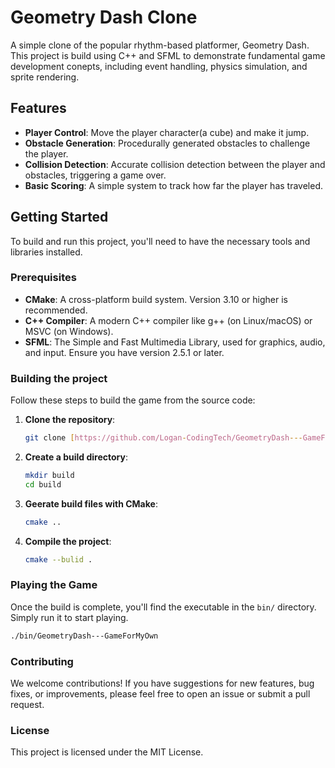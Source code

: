 # Geometry Dash Clone

A simple clone of the popular rhythm-based platformer, Geometry Dash. This project is build using C++ and SFML to demonstrate fundamental game development conepts, including event handling, physics simulation, and sprite rendering.

## Features

- **Player Control**: Move the player character(a cube) and make it jump.
- **Obstacle Generation**: Procedurally generated obstacles to challenge the player.
- **Collision Detection**: Accurate collision detection between the player and obstacles, triggering a game over.
- **Basic Scoring**: A simple system to track how far the player has traveled.

## Getting Started

To build and run this project, you'll need to have the necessary tools and libraries installed.

### Prerequisites

- **CMake**: A cross-platform build system. Version 3.10 or higher is recommended.
- **C++ Compiler**: A modern C++ compiler like g++ (on Linux/macOS) or MSVC (on Windows).
- **SFML**: The Simple and Fast Multimedia Library, used for graphics, audio, and input. Ensure you have version 2.5.1 or later.

### Building the project

Follow these steps to build the game from the source code:

1. **Clone the repository**:
   ```bash
   git clone [https://github.com/Logan-CodingTech/GeometryDash---GameForMyOwn.git](https://github.com/Logan-CodingTech/GeometryDash---GameForMyOwn.git)
   ```

2. **Create a build directory**:
   ```bash
   mkdir build
   cd build
   ```

3. **Geerate build files with CMake**:
   ```bash
   cmake ..
   ```

4. **Compile the project**:
   ```bash
   cmake --bulid .
   ```

### Playing the Game

Once the build is complete, you'll find the executable in the `bin/` directory. Simply run it to start playing.

```bash
./bin/GeometryDash---GameForMyOwn
```

### Contributing
We welcome contributions! If you have suggestions for new features, bug fixes, or improvements, please feel free to open an issue or submit a pull request.

### License
This project is licensed under the MIT License.
